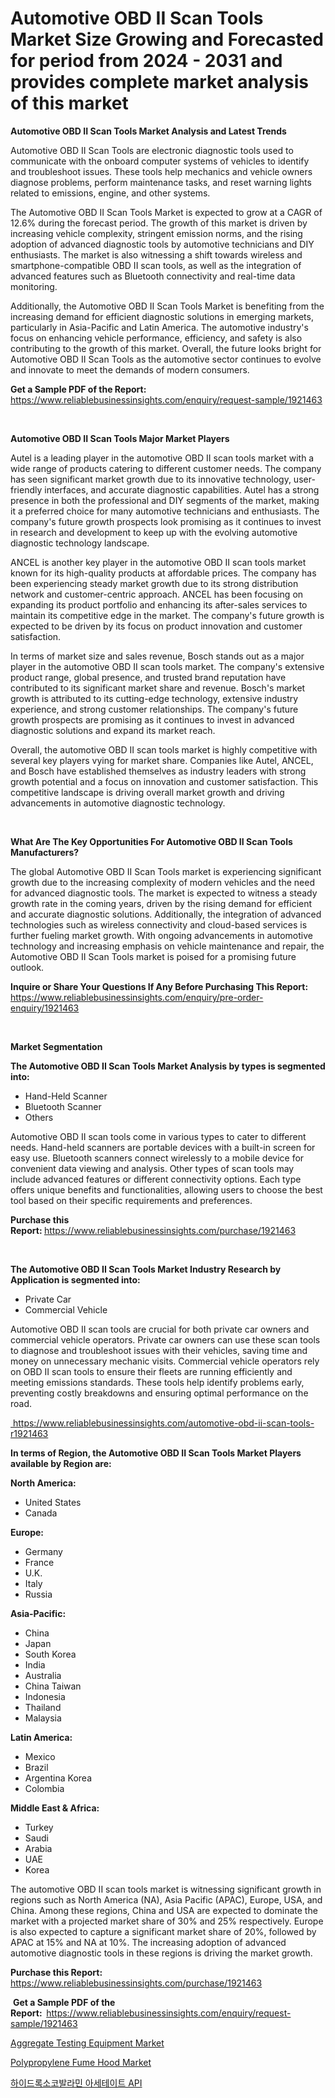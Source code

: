 <p><h1>Automotive OBD II Scan Tools Market Size Growing and Forecasted for period from 2024 - 2031 and provides complete market analysis of this market</h1></p><p><strong>Automotive OBD II Scan Tools Market Analysis and Latest Trends</strong></p>
<p><p>Automotive OBD II Scan Tools are electronic diagnostic tools used to communicate with the onboard computer systems of vehicles to identify and troubleshoot issues. These tools help mechanics and vehicle owners diagnose problems, perform maintenance tasks, and reset warning lights related to emissions, engine, and other systems.</p><p>The Automotive OBD II Scan Tools Market is expected to grow at a CAGR of 12.6% during the forecast period. The growth of this market is driven by increasing vehicle complexity, stringent emission norms, and the rising adoption of advanced diagnostic tools by automotive technicians and DIY enthusiasts. The market is also witnessing a shift towards wireless and smartphone-compatible OBD II scan tools, as well as the integration of advanced features such as Bluetooth connectivity and real-time data monitoring.</p><p>Additionally, the Automotive OBD II Scan Tools Market is benefiting from the increasing demand for efficient diagnostic solutions in emerging markets, particularly in Asia-Pacific and Latin America. The automotive industry's focus on enhancing vehicle performance, efficiency, and safety is also contributing to the growth of this market. Overall, the future looks bright for Automotive OBD II Scan Tools as the automotive sector continues to evolve and innovate to meet the demands of modern consumers.</p></p>
<p><strong>Get a Sample PDF of the Report:&nbsp;</strong> <a href="https://www.reliablebusinessinsights.com/enquiry/request-sample/1921463">https://www.reliablebusinessinsights.com/enquiry/request-sample/1921463</a></p>
<p>&nbsp;</p>
<p><strong>Automotive OBD II Scan Tools Major Market Players</strong></p>
<p><p>Autel is a leading player in the automotive OBD II scan tools market with a wide range of products catering to different customer needs. The company has seen significant market growth due to its innovative technology, user-friendly interfaces, and accurate diagnostic capabilities. Autel has a strong presence in both the professional and DIY segments of the market, making it a preferred choice for many automotive technicians and enthusiasts. The company's future growth prospects look promising as it continues to invest in research and development to keep up with the evolving automotive diagnostic technology landscape.</p><p>ANCEL is another key player in the automotive OBD II scan tools market known for its high-quality products at affordable prices. The company has been experiencing steady market growth due to its strong distribution network and customer-centric approach. ANCEL has been focusing on expanding its product portfolio and enhancing its after-sales services to maintain its competitive edge in the market. The company's future growth is expected to be driven by its focus on product innovation and customer satisfaction.</p><p>In terms of market size and sales revenue, Bosch stands out as a major player in the automotive OBD II scan tools market. The company's extensive product range, global presence, and trusted brand reputation have contributed to its significant market share and revenue. Bosch's market growth is attributed to its cutting-edge technology, extensive industry experience, and strong customer relationships. The company's future growth prospects are promising as it continues to invest in advanced diagnostic solutions and expand its market reach.</p><p>Overall, the automotive OBD II scan tools market is highly competitive with several key players vying for market share. Companies like Autel, ANCEL, and Bosch have established themselves as industry leaders with strong growth potential and a focus on innovation and customer satisfaction. This competitive landscape is driving overall market growth and driving advancements in automotive diagnostic technology.</p></p>
<p>&nbsp;</p>
<p><strong>What Are The Key Opportunities For Automotive OBD II Scan Tools Manufacturers?</strong></p>
<p><p>The global Automotive OBD II Scan Tools market is experiencing significant growth due to the increasing complexity of modern vehicles and the need for advanced diagnostic tools. The market is expected to witness a steady growth rate in the coming years, driven by the rising demand for efficient and accurate diagnostic solutions. Additionally, the integration of advanced technologies such as wireless connectivity and cloud-based services is further fueling market growth. With ongoing advancements in automotive technology and increasing emphasis on vehicle maintenance and repair, the Automotive OBD II Scan Tools market is poised for a promising future outlook.</p></p>
<p><strong>Inquire or Share Your Questions If Any Before Purchasing This Report:</strong> <a href="https://www.reliablebusinessinsights.com/enquiry/pre-order-enquiry/1921463">https://www.reliablebusinessinsights.com/enquiry/pre-order-enquiry/1921463</a></p>
<p>&nbsp;</p>
<p><strong>Market Segmentation</strong></p>
<p><strong>The Automotive OBD II Scan Tools Market Analysis by types is segmented into:</strong></p>
<p><ul><li>Hand-Held Scanner</li><li>Bluetooth Scanner</li><li>Others</li></ul></p>
<p><p>Automotive OBD II scan tools come in various types to cater to different needs. Hand-held scanners are portable devices with a built-in screen for easy use. Bluetooth scanners connect wirelessly to a mobile device for convenient data viewing and analysis. Other types of scan tools may include advanced features or different connectivity options. Each type offers unique benefits and functionalities, allowing users to choose the best tool based on their specific requirements and preferences.</p></p>
<p><strong>Purchase this Report:&nbsp;</strong><a href="https://www.reliablebusinessinsights.com/purchase/1921463">https://www.reliablebusinessinsights.com/purchase/1921463</a></p>
<p>&nbsp;</p>
<p><strong>The Automotive OBD II Scan Tools Market Industry Research by Application is segmented into:</strong></p>
<p><ul><li>Private Car</li><li>Commercial Vehicle</li></ul></p>
<p><p>Automotive OBD II scan tools are crucial for both private car owners and commercial vehicle operators. Private car owners can use these scan tools to diagnose and troubleshoot issues with their vehicles, saving time and money on unnecessary mechanic visits. Commercial vehicle operators rely on OBD II scan tools to ensure their fleets are running efficiently and meeting emissions standards. These tools help identify problems early, preventing costly breakdowns and ensuring optimal performance on the road.</p></p>
<p><a href="https://www.reliablebusinessinsights.com/automotive-obd-ii-scan-tools-r1921463">&nbsp;https://www.reliablebusinessinsights.com/automotive-obd-ii-scan-tools-r1921463</a></p>
<p><strong>In terms of Region, the Automotive OBD II Scan Tools Market Players available by Region are:</strong></p>
<p>
    <p> <strong> North America: </strong>
        <ul>
            <li>United States</li>
            <li>Canada</li>
        </ul>
        </p> 
    <p> <strong> Europe: </strong>
        <ul>
            <li>Germany</li>
            <li>France</li>
            <li>U.K.</li>
            <li>Italy</li>
            <li>Russia</li>
        </ul>
        </p> 
    <p> <strong> Asia-Pacific: </strong>
        <ul>
            <li>China</li>
            <li>Japan</li>
            <li>South Korea</li>
            <li>India</li>
            <li>Australia</li>
            <li>China Taiwan</li>
            <li>Indonesia</li>
            <li>Thailand</li>
            <li>Malaysia</li>
        </ul>
        </p> 
    <p> <strong> Latin America: </strong>
        <ul>
            <li>Mexico</li>
            <li>Brazil</li>
            <li>Argentina Korea</li>
            <li>Colombia</li>
        </ul>
        </p> 
    <p> <strong> Middle East & Africa: </strong>
        <ul>
            <li>Turkey</li>
            <li>Saudi</li>
            <li>Arabia</li>
            <li>UAE</li>
            <li>Korea</li>
        </ul>
    </p>
    </p>
<p><p>The automotive OBD II scan tools market is witnessing significant growth in regions such as North America (NA), Asia Pacific (APAC), Europe, USA, and China. Among these regions, China and USA are expected to dominate the market with a projected market share of 30% and 25% respectively. Europe is also expected to capture a significant market share of 20%, followed by APAC at 15% and NA at 10%. The increasing adoption of advanced automotive diagnostic tools in these regions is driving the market growth.</p></p>
<p><strong>Purchase this Report: </strong><a href="https://www.reliablebusinessinsights.com/purchase/1921463">https://www.reliablebusinessinsights.com/purchase/1921463</a></p>
<p>&nbsp;<strong>Get a Sample PDF of the Report:&nbsp;&nbsp;</strong><a href="https://www.reliablebusinessinsights.com/enquiry/request-sample/1921463">https://www.reliablebusinessinsights.com/enquiry/request-sample/1921463</a></p>
<p><strong></strong></p>
<p><p><a href="https://github.com/nicholepatriciadoylenwnrjr0/Market-Research-Report-List-3/blob/main/aggregate-testing-equipment-market.md">Aggregate Testing Equipment Market</a></p><p><a href="https://github.com/ayamgoreng5458/Market-Research-Report-List-1/blob/main/polypropylene-fume-hood-market.md">Polypropylene Fume Hood Market</a></p><p><a href="https://github.com/romeshmittrochakma11/Market-Research-Report-List-1/blob/main/9074138177943.md">하이드록소코발라민 아세테이트 API</a></p></p>